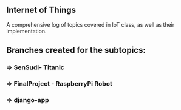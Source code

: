 
## Internet of Things

A comprehensive log of topics covered in IoT class, as well as their implementation.

## Branches created for the subtopics:
### => SenSudi- Titanic
### => FinalProject - RaspberryPi Robot
### => django-app
